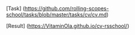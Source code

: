 [Task] (https://github.com/rolling-scopes-school/tasks/blob/master/tasks/cv/cv.md)

[Result] (https://VitaminOla.github.io/cv-rsschool/)
